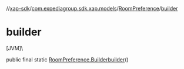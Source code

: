 //[xap-sdk](../../../index.md)/[com.expediagroup.sdk.xap.models](../index.md)/[RoomPreference](index.md)/[builder](builder.md)

# builder

[JVM]\

public final static [RoomPreference.Builder](-builder/index.md)[builder](builder.md)()
